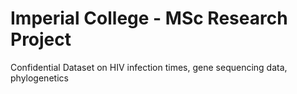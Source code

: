 # Imperial College - MSc Research Project

Confidential Dataset on HIV infection times, gene sequencing data, phylogenetics

